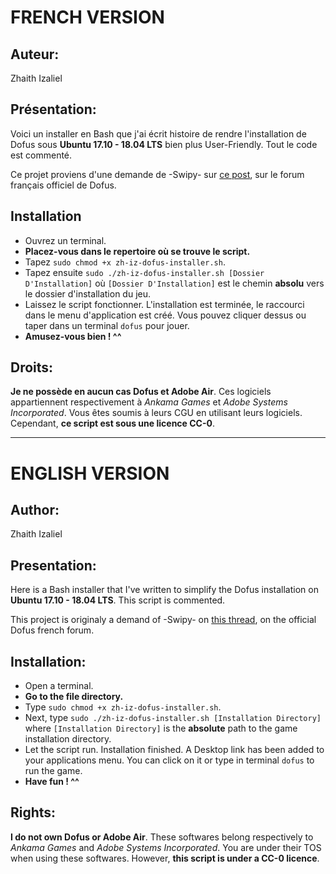 # FRENCH VERSION

## Auteur:
Zhaith Izaliel

## Présentation:
Voici un installer en Bash que j'ai écrit histoire de rendre l'installation de Dofus sous **Ubuntu 17.10 - 18.04 LTS** bien plus User-Friendly.
Tout le code est commenté.

Ce projet proviens d'une demande de -Swipy- sur [ce post](https://www.dofus.com/fr/forum/1087-ergonomie-performances/2268044-installer-dofus-ubuntu-17-10-x-64-bits), sur le forum français officiel de Dofus.

## Installation
* Ouvrez un terminal.
* **Placez-vous dans le repertoire où se trouve le script.**
* Tapez `sudo chmod +x zh-iz-dofus-installer.sh`.
* Tapez ensuite `sudo ./zh-iz-dofus-installer.sh [Dossier D'Installation]` où `[Dossier D'Installation]` est le chemin **absolu** vers le dossier d'installation du jeu. 
* Laissez le script fonctionner. L'installation est terminée, le raccourci dans le menu d'application est créé. Vous pouvez cliquer dessus ou taper dans un terminal `dofus` pour jouer.
* **Amusez-vous bien ! ^^**

## Droits:
**Je ne possède en aucun cas Dofus et Adobe Air**. Ces logiciels appartiennent respectivement à *Ankama Games* et *Adobe Systems Incorporated*. Vous êtes soumis à leurs CGU en utilisant leurs logiciels.
Cependant, **ce script est sous une licence CC-0**.

-------

# ENGLISH VERSION

## Author:
Zhaith Izaliel

## Presentation:

Here is a Bash installer that I've written to simplify the Dofus installation on **Ubuntu 17.10 - 18.04 LTS**.
This script is commented. 

This project is originaly a demand of -Swipy- on [this thread](https://www.dofus.com/fr/forum/1087-ergonomie-performances/2268044-installer-dofus-ubuntu-17-10-x-64-bits), on the official Dofus french forum.

## Installation:
* Open a terminal.
* **Go to the file directory.**
* Type `sudo chmod +x zh-iz-dofus-installer.sh`.
* Next, type `sudo ./zh-iz-dofus-installer.sh [Installation Directory]` where `[Installation Directory]` is the **absolute** path to the game installation directory.
* Let the script run. Installation finished. A Desktop link has been added to your applications menu. You can click on it or type in terminal `dofus` to run the game.
* **Have fun ! ^^**

## Rights:

**I do not own Dofus or Adobe Air**. These softwares belong respectively to *Ankama Games* and *Adobe Systems Incorporated*. You are under their TOS when using these softwares.
However, **this script is under a CC-0 licence**.

